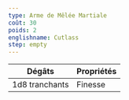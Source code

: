 ```yaml
---
type: Arme de Mêlée Martiale
coût: 30
poids: 2
englishname: Cutlass
step: empty
---
```


| Dégâts         | Propriétés |
| -------------- | ---------- |
| 1d8 tranchants | Finesse    |
